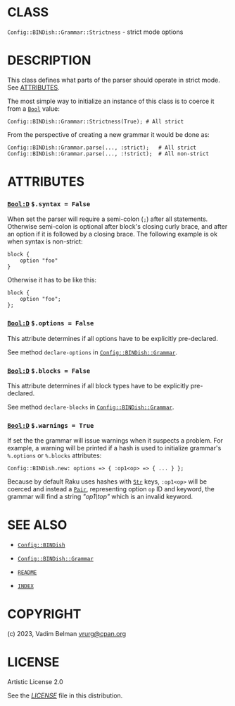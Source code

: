 # CLASS

`Config::BINDish::Grammar::Strictness` - strict mode options

# DESCRIPTION

This class defines what parts of the parser should operate in strict mode. See [ATTRIBUTES](#ATTRIBUTES).

The most simple way to initialize an instance of this class is to coerce it from a [`Bool`](https://docs.raku.org/type/Bool) value:

``` 
Config::BINDish::Grammar::Strictness(True); # All strict
```

From the perspective of creating a new grammar it would be done as:

``` 
Config::BINDish::Grammar.parse(..., :strict);   # All strict
Config::BINDish::Grammar.parse(..., :!strict);  # All non-strict
```

# ATTRIBUTES

### [`Bool:D`](https://docs.raku.org/type/Bool) `$.syntax = False`

When set the parser will require a semi-colon (`;`) after all statements. Otherwise semi-colon is optional after block's closing curly brace, and after an option if it is followed by a closing brace. The following example is ok when syntax is non-strict:

``` 
block {
    option "foo"
}
```

Otherwise it has to be like this:

``` 
block {
    option "foo";
};
```

### [`Bool:D`](https://docs.raku.org/type/Bool) `$.options = False`

This attribute determines if all options have to be explicitly pre-declared.

See method `declare-options` in [`Config::BINDish::Grammar`](../Grammar.md).

### [`Bool:D`](https://docs.raku.org/type/Bool) `$.blocks = False`

This attribute determines if all block types have to be explicitly pre-declared.

See method `declare-blocks` in [`Config::BINDish::Grammar`](../Grammar.md).

### [`Bool:D`](https://docs.raku.org/type/Bool) `$.warnings = True`

If set the the grammar will issue warnings when it suspects a problem. For example, a warning will be printed if a hash is used to initialize grammar's `%.options` or `%.blocks` attributes:

``` 
Config::BINDish.new: options => { :op1<op> => { ... } };
```

Because by default Raku uses hashes with [`Str`](https://docs.raku.org/type/Str) keys, `:op1<op>` will be coerced and instead a [`Pair`](https://docs.raku.org/type/Pair), representing option `op` ID and keyword, the grammar will find a string *"op1\\top"* which is an invalid keyword.

# SEE ALSO

  - [`Config::BINDish`](../../BINDish.md)

  - [`Config::BINDish::Grammar`](../Grammar.md)

  - [`README`](../../../../../README.md)

  - [`INDEX`](../../../../../INDEX.md)

# COPYRIGHT

(c) 2023, Vadim Belman <vrurg@cpan.org>

# LICENSE

Artistic License 2.0

See the [*LICENSE*](../../../../../LICENSE) file in this distribution.
